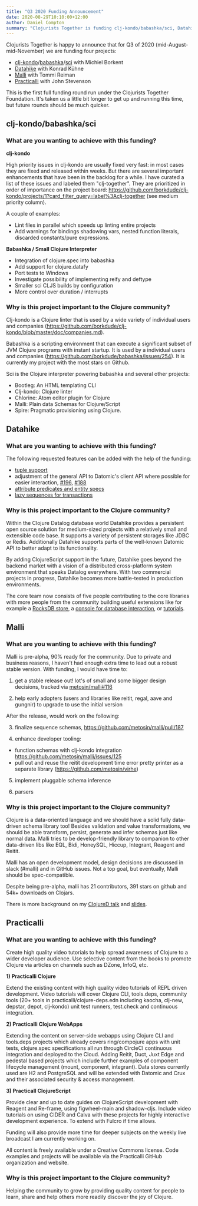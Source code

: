 ```yaml
---
title: "Q3 2020 Funding Announcement"
date: 2020-08-29T10:10:00+12:00
author: Daniel Compton
summary: "Clojurists Together is funding clj-kondo/babashka/sci, Datahike, Malli, and Practicalli"
---
```


Clojurists Together is happy to announce that for Q3 of 2020 (mid-August-mid-November) we are funding four projects:

- [clj-kondo](https://github.com/borkdude/clj-kondo)/[babashka](https://github.com/borkdude/babashka)/[sci](https://github.com/borkdude/sci) with Michiel Borkent
- [Datahike](https://github.com/replikativ/datahike) with Konrad Kühne
- [Malli](https://github.com/metosin/malli) with Tommi Reiman
- [Practicalli](https://practicalli.github.io) with John Stevenson

This is the first full funding round run under the Clojurists Together Foundation. It's taken us a little bit longer to get up and running this time, but future rounds should be much quicker.

## clj-kondo/babashka/sci

### What are you wanting to achieve with this funding?

**clj-kondo**

High priority issues in clj-kondo are usually fixed very fast: in most cases
they are fixed and released within weeks. But there are several important
enhancements that have been in the backlog for a while. I have curated a list of
these issues and labeled them "clj-together". They are prioritized in order of
importance on the project board:
https://github.com/borkdude/clj-kondo/projects/1?card_filter_query=label%3Aclj-together
(see medium priority column).

A couple of examples:

- Lint files in parallel which speeds up linting entire projects
- Add warnings for bindings shadowing vars, nested function literals, discarded
  constants/pure expressions.

**Babashka / Small Clojure Interpreter**

- Integration of clojure.spec into babashka
- Add support for clojure.datafy
- Port tests to Windows
- Investigate possibility of implementing reify and deftype
- Smaller sci CLJS builds by configuration
- More control over duration / interrupts


### Why is this project important to the Clojure community?

Clj-kondo is a Clojure linter that is used by a wide variety of individual users
and companies
(https://github.com/borkdude/clj-kondo/blob/master/doc/companies.md).

Babashka is a scripting environment that can execute a significant subset of JVM
Clojure programs with instant startup. It is used by a individual users and
companies (https://github.com/borkdude/babashka/issues/254). It is currently my
project with the most stars on Github.

Sci is the Clojure interpreter powering babashka and several other projects:
- Bootleg: An HTML templating CLI
- Clj-kondo: Clojure linter
- Chlorine: Atom editor plugin for Clojure
- Malli: Plain data Schemas for Clojure/Script
- Spire: Pragmatic provisioning using Clojure.

## Datahike

### What are you wanting to achieve with this funding?

The following requested features can be added with the help of the funding:

- [tuple support](https://github.com/replikativ/datahike/issues/104)
- adjustment of the general API to Datomic's client API where possible for easier interaction, [#196](https://github.com/replikativ/datahike/issues/196), [#188](https://github.com/replikativ/datahike/issues/188)
- [attribute predicates and entity specs](https://github.com/replikativ/datahike/issues/197)
- [lazy sequences for transactions](https://github.com/replikativ/datahike/issues/151)

### Why is this project important to the Clojure community?

Within the Clojure Datalog database world Datahike provides a persistent open source solution for medium-sized projects with a relatively small and extensible code base. It supports a variety of persistent storages like JDBC or Redis. Additionally Datahike supports parts of the well-known Datomic API to better adapt to its functionality.

By adding ClojureScript support in the future, Datahike goes beyond the backend market with a vision of a distributed cross-platform system environment that speaks Datalog everywhere. With two commercial projects in progress, Datahike becomes more battle-tested in production environments.

The core team now consists of five people contributing to the core libraries with more people from the community building useful extensions like for example a [RocksDB store](https://github.com/purrgrammer/konserve-rocksdb), a [console for database interaction](https://github.com/replikativ/datahike/issues/205), or [tutorials](https://alekcz.gitbook.io/datahike-tuts).

## Malli

### What are you wanting to achieve with this funding?

Malli is pre-alpha, 90% ready for the community. Due to private and business reasons, I haven't had enough extra time to lead out a robust stable version. With funding, I would have time to:

1) get a stable release out! lot's of small and some bigger design decisions, tracked via [metosin/malli#116](https://github.com/metosin/malli/issues/116)

2) help early adopters (users and libraries like reitit, regal, aave and gungnir) to upgrade to use the initial version

After the release, would work on the following:

3) finalize sequence schemas, https://github.com/metosin/malli/pull/187

4) enhance developer tooling:

  * function schemas with clj-kondo integration https://github.com/metosin/malli/issues/125
  * pull out and reuse the reitit development time error pretty printer as a separate library (https://github.com/metosin/virhe)

5) implement pluggable schema inference

6) parsers

### Why is this project important to the Clojure community?

Clojure is a data-oriented language and we should have a solid fully data-driven schema library too! Besides validation and value transformations, we should be able transform, persist, generate and infer schemas just like normal data. Malli tries to be  develop-friendly library to companion to other data-driven libs like EQL, Bidi, HoneySQL, Hiccup, Integrant, Reagent and Reitit.

Malli has an open development model, design decisions are discussed in slack (#malli) and in GitHub issues. Not a top goal, but eventually, Malli should be spec-compatible.

Despite being pre-alpha, malli has 21 contributors, 391 stars on github and 54k+ downloads on Clojars.

There is more background on my [ClojureD talk](https://www.youtube.com/watch?v=MR83MhWQ61E)  and [slides](https://www.slideshare.net/metosin/malli-inside-datadriven-schemas).

## Practicalli

### What are you wanting to achieve with this funding?

Create high quality video tutorials to help spread awareness of Clojure to a wider developer audience.  Use selective content from the books to promote Clojure via articles on channels such as DZone, InfoQ, etc.

**1) Practicalli Clojure**

Extend the existing content with high quality video tutorials of REPL driven development.  Video tutorials will cover Clojure CLI, tools.deps, community tools (20+ tools in practicalli/clojure-deps.edn including kaocha, clj-new, depstar, depot, clj-kondo) unit test runners, test.check and continuous integration.

**2) Practicalli Clojure WebApps**

Extending the content on server-side webapps using Clojure CLI and tools.deps projects which already covers ring/compojure apps with unit tests, clojure.spec specifications all run through CircleCI continuous integration and deployed to the Cloud.   Adding Reitit, Duct, Juxt Edge and pedestal based projects which include further examples of component lifecycle management (mount, component, integrant). Data stores currently used are H2 and PostgreSQL and will be extended with Datomic and Crux and their associated security & access management.

**3) Practicall ClojureScript**

Provide clear and up to date guides on ClojureScript development with Reagent and Re-frame, using figwheel-main and shadow-cljs.  Include video tutorials on using CIDER and Calva with these projects for highly interactive development experience.  To extend with Fulcro if time allows.

Funding will also provide more time for deeper subjects on the weekly live broadcast I am currently working on.

All content is freely available under a Creative Commons license. Code examples and projects will be available via the Practicalli GitHub organization and website.

### Why is this project important to the Clojure community?

Helping the community to grow by providing quality content for people to learn,  share and help others more readily discover the joy of Clojure.
